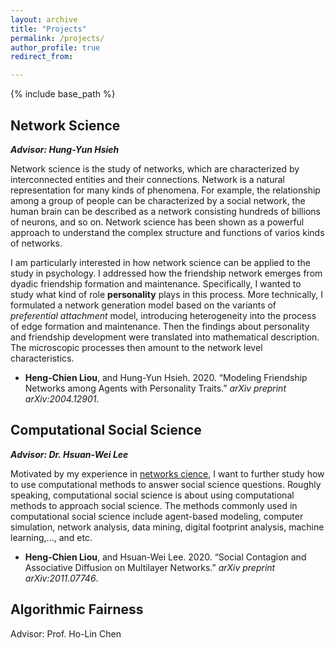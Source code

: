 ```yaml
---
layout: archive
title: "Projects"
permalink: /projects/
author_profile: true
redirect_from:

---
```


{% include base_path %}

## <a name="network-science"></a>Network Science
***Advisor: Hung-Yun Hsieh***

Network science is the study of networks, which are characterized by interconnected entities and their connections. Network is a natural representation for many kinds of phenomena. For example, the relationship among a group of people can be characterized by a social network, the human brain can be described as a network consisting hundreds of billions of neurons, and so on. Network science has been shown as a powerful approach to understand the complex structure and functions of varios kinds of networks. 

I am particularly interested in how network science can be applied to the study in psychology. I addressed how the friendship network emerges from dyadic friendship formation and maintenance. Specifically, I wanted to study what kind of role **personality** plays in this process. More technically, I formulated a network generation model based on the variants of *preferential attachment* model, introducing heterogeneity into the process of edge formation and maintenance. Then the findings about personality and friendship development were translated into mathematical description. The microscopic processes then amount to the network level characteristics. 

* **Heng-Chien Liou**, and Hung-Yun Hsieh. 2020. “Modeling Friendship Networks among Agents with Personality Traits.” *arXiv preprint arXiv:2004.12901*.


## <a name="computational-social-science"></a>Computational Social Science
***Advisor: Dr. Hsuan-Wei Lee***

Motivated by my experience in [networks cience](/projects/#network-science), I want to further study how to use computational methods to answer social science questions. Roughly speaking, computational social science is about using computational methods to approach social science. The methods commonly used in computational social science include agent-based modeling, computer simulation, network analysis, data mining, digital footprint analysis, machine learning,..., and etc. 

* **Heng-Chien Liou**, and Hsuan-Wei Lee. 2020. “Social Contagion and Associative Diffusion on Multilayer Networks.” *arXiv preprint arXiv:2011.07746*.


## <a name="algorithmic-fairness"></a>Algorithmic Fairness
Advisor: Prof. Ho-Lin Chen


